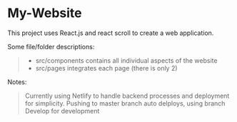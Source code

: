# My-Website
This project uses React.js and react scroll to create a web application. 


Some file/folder descriptions: 
 > - src/components contains all individual aspects of the website 
 > - src/pages integrates each page (there is only 2)
 
  
Notes: 

> Currently using Netlify to handle backend processes and deployment for simplicity. 
> Pushing to master branch auto delploys, using branch Develop for development
